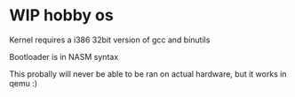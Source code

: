 # WIP hobby os
Kernel requires a i386 32bit version of gcc and binutils

Bootloader is in NASM syntax

This probally will never be able to be ran on actual hardware, but it works in qemu :)
